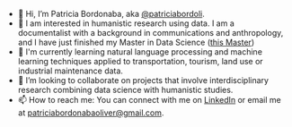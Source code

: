 - 👋 Hi, I’m Patricia Bordonaba, aka [@patriciabordoli](https://github.com/patriciabordoli).
- 👀 I am interested in humanistic research using data. I am a documentalist with a background in communications and anthropology, and I have just finished my Master in Data Science ([this Master](https://www.masterbigdataonline.com/))
- 🌱 I'm currently learning natural language processing and machine learning techniques applied to transportation, tourism, land use or industrial maintenance data.
- 💞️ I’m looking to collaborate on projects that involve interdisciplinary research combining data science with humanistic studies.
- 📫 How to reach me: You can connect with me on [LinkedIn](https://www.linkedin.com/in/patriciabordonaba/) or email me at [patriciabordonabaoliver@gmail.com](mailto:patriciabordonabaoliver@gmail.com).
